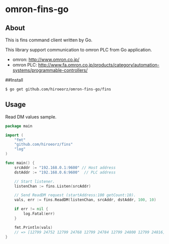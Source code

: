 # omron-fins-go

## About

This is fins command client written by Go.

This library support communication to omron PLC from Go application.

* omron: <http://www.omron.co.jp/>
* omron PLC: <http://www.fa.omron.co.jp/products/category/automation-systems/programmable-controllers/>

##Install

```
$ go get github.com/hiroeorz/omron-fins-go/fins
```

## Usage

Read DM values sample.

```go
package main

import (
	"fmt"
	"github.com/hiroeorz/fins"
	"log"
)

func main() {
	srcAddr := "192.168.0.1:9600" // Host address
	dstAddr := "192.168.0.6:9600"  // PLC address

	// Start listener.
	listenChan := fins.Listen(srcAddr)

	// Send ReadDM request (startAddress:100 getCount:10).
	vals, err := fins.ReadDM(listenChan, srcAddr, dstAddr, 100, 10)

	if err != nil {
		log.Fatal(err)
	}

	fmt.Println(vals)
	// => [12799 24752 12799 24768 12799 24784 12799 24800 12799 24816]
}
```
